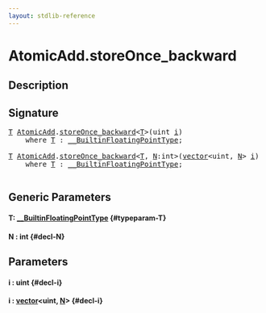 ```yaml
---
layout: stdlib-reference
---
```


# AtomicAdd\.storeOnce\_backward

## Description





## Signature 

<pre>
<a href="/stdlib-reference/types/atomicadd-06/storeonce_backward-5#typeparam-T" class="code_type">T</a> <a href="/stdlib-reference/types/atomicadd-06/index" class="code_type">AtomicAdd</a>.<a href="/stdlib-reference/types/atomicadd-06/storeonce_backward-5">storeOnce_backward</a>&lt;<a href="/stdlib-reference/types/atomicadd-06/storeonce_backward-5#typeparam-T" class="code_type">T</a>&gt;(<span class="code_keyword">uint</span> <a href="/stdlib-reference/types/atomicadd-06/storeonce_backward-5#decl-i" class="code_param">i</a>)
    <span class='code_keyword'>where</span> <a href="/stdlib-reference/types/atomicadd-06/storeonce_backward-5#typeparam-T" class="code_type">T</a> : <a href="/stdlib-reference/interfaces/0_builtinfloatingpointtype-029hm/index" class="code_type">__BuiltinFloatingPointType</a>;

<a href="/stdlib-reference/types/atomicadd-06/storeonce_backward-5#typeparam-T" class="code_type">T</a> <a href="/stdlib-reference/types/atomicadd-06/index" class="code_type">AtomicAdd</a>.<a href="/stdlib-reference/types/atomicadd-06/storeonce_backward-5">storeOnce_backward</a>&lt;<a href="/stdlib-reference/types/atomicadd-06/storeonce_backward-5#typeparam-T" class="code_type">T</a>, <a href="/stdlib-reference/types/atomicadd-06/storeonce_backward-5#decl-N" class="code_var">N</a>:<span class="code_keyword">int</span>&gt;(<a href="/stdlib-reference/types/vector/index" class="code_type">vector</a>&lt;<span class="code_keyword">uint</span>, <a href="/stdlib-reference/types/atomicadd-06/storeonce_backward-5#decl-N" class="code_var">N</a>&gt; <a href="/stdlib-reference/types/atomicadd-06/storeonce_backward-5#decl-i" class="code_param">i</a>)
    <span class='code_keyword'>where</span> <a href="/stdlib-reference/types/atomicadd-06/storeonce_backward-5#typeparam-T" class="code_type">T</a> : <a href="/stdlib-reference/interfaces/0_builtinfloatingpointtype-029hm/index" class="code_type">__BuiltinFloatingPointType</a>;

</pre>

## Generic Parameters

#### T: [\_\_BuiltinFloatingPointType](/stdlib-reference/interfaces/0_builtinfloatingpointtype-029hm/index) {#typeparam-T}
#### N  : int {#decl-N}

## Parameters

#### i  : uint {#decl-i}
#### i  : [vector](/stdlib-reference/types/vector/index)\<uint, [N](/stdlib-reference/types/vector/index#decl-N)\> {#decl-i}

